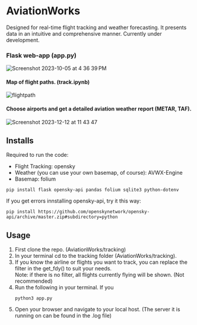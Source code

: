 # AviationWorks
Designed for real-time flight tracking and weather forecasting. It presents data in an intuitive and comprehensive manner. Currently under development.

### Flask web-app (app.py)
![Screenshot 2023-10-05 at 4 36 39 PM](https://github.com/gcm107/AviationWorks/assets/60047556/64c37c04-086b-4666-90df-cb74a75dcbee)

#### Map of flight paths. (track.ipynb)
![flightpath](https://github.com/gcm107/AviationWorks/assets/60047556/98bae37b-c89e-4274-9c1d-2422024892fd)


#### Choose airports and get a detailed aviation weather report (METAR, TAF). 
![Screenshot 2023-12-12 at 11 43 47](https://github.com/gcm107/AviationWorks/assets/60047556/eb0125ef-358d-4227-90c4-1138aa2a3999)


## Installs
Required to run the code:
- Flight Tracking:
opensky
- Weather (you can use your own basemap, of course):
AVWX-Engine
- Basemap:
folium


```
pip install flask opensky-api pandas folium sqlite3 python-dotenv

```
If you get errors innstalling opensky-api, try it this way:
```
pip install https://github.com/openskynetwork/opensky-api/archive/master.zip#subdirectory=python
```

## Usage
1. First clone the repo. (AviationWorks/tracking)
2. In your terminal cd to the tracking folder (AviationWorks/tracking).
3. If you know the airline or flights you want to track, you can replace the filter in the get_fdy() to suit your needs.\
   Note: if there is no filter, all flights currently flying will be shown. (Not recommended)
4. Run the following in your terminal. If you 
   ```
   python3 app.py
   ```
5. Open your browser and navigate to your local host. (The server it is running on can be found in the .log file)


